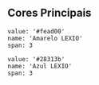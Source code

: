 ## Cores Principais

```color
value: '#fead00'
name: 'Amarelo LEXIO'
span: 3
```

```color
value: '#28313b'
name: 'Azul LEXIO'
span: 3
```